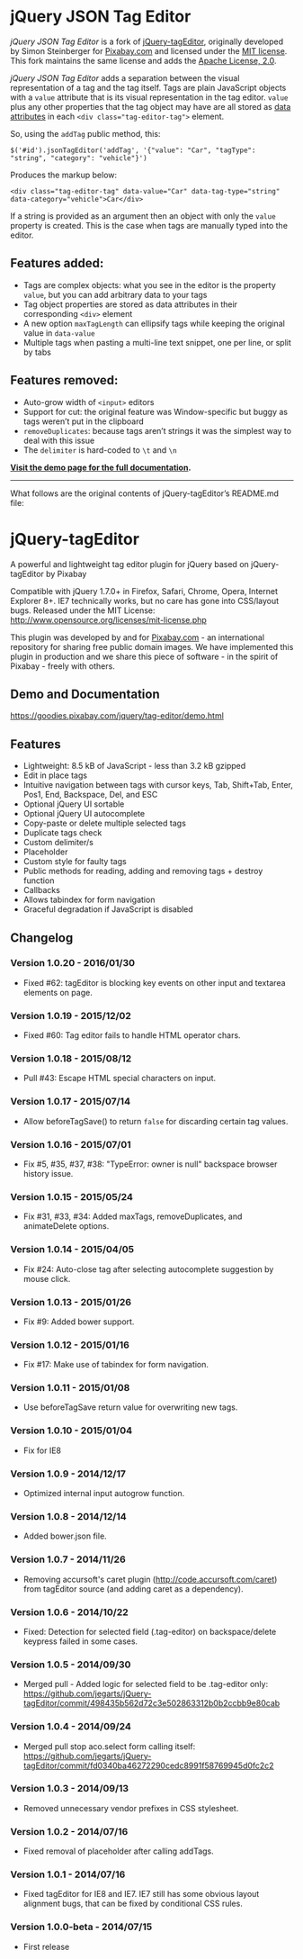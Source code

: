 jQuery JSON Tag Editor
======================

*jQuery JSON Tag Editor* is a fork of [jQuery-tagEditor](https://goodies.pixabay.com/jquery/tag-editor/demo.html), originally developed by Simon Steinberger for
[Pixabay.com](https://pixabay.com) and licensed under the [MIT license](https://opensource.org/licenses/MIT). This fork maintains the same license and adds the 
[Apache License, 2.0](http://www.apache.org/licenses/LICENSE-2.0).

*jQuery JSON Tag Editor* adds a separation between the visual representation of a tag and the tag itself. Tags are plain JavaScript objects with a `value` attribute 
that is its visual representation in the tag editor. `value` plus any other properties that the tag object may have are all stored as 
[data attributes](https://developer.mozilla.org/en/docs/Web/Guide/HTML/Using_data_attributes) in each `<div class="tag-editor-tag">` element.

So, using the `addTag` public method, this:
```
$('#id').jsonTagEditor('addTag', '{"value": "Car", "tagType": "string", "category": "vehicle"}')
```

Produces the markup below:
```
<div class="tag-editor-tag" data-value="Car" data-tag-type="string" data-category="vehicle">Car</div>
```

If a string is provided as an argument then an object with only the `value` property is created. This is the case when tags are manually typed into the editor. 

Features added:
---------------
* Tags are complex objects: what you see in the editor is the property `value`, but you can add arbitrary data to your tags
* Tag object properties are stored as data attributes in their corresponding `<div>` element
* A new option `maxTagLength` can ellipsify tags while keeping the original value in `data-value`
* Multiple tags when pasting a multi-line text snippet, one per line, or split by tabs

Features removed:
-----------------
* Auto-grow width of `<input>` editors
* Support for cut: the original feature was Window-specific but buggy as tags weren’t put in the clipboard 
* `removeDuplicates`: because tags aren’t strings it was the simplest way to deal with this issue
* The `delimiter` is hard-coded to `\t` and `\n`

__[Visit the demo page for the full documentation](https://github.io/alfonsomunozpomer/jsontageditor/demo.html).__

---

What follows are the original contents of jQuery-tagEditor’s README.md file:

jQuery-tagEditor
================

A powerful and lightweight tag editor plugin for jQuery based on jQuery-tagEditor by Pixabay

Compatible with jQuery 1.7.0+ in Firefox, Safari, Chrome, Opera, Internet Explorer 8+. IE7 technically works, but no care has gone into CSS/layout bugs.
Released under the MIT License: http://www.opensource.org/licenses/mit-license.php

This plugin was developed by and for [Pixabay.com](https://pixabay.com/) - an international repository for sharing free public domain images.
We have implemented this plugin in production and we share this piece of software - in the spirit of Pixabay - freely with others.

## Demo and Documentation

https://goodies.pixabay.com/jquery/tag-editor/demo.html

## Features

* Lightweight: 8.5 kB of JavaScript - less than 3.2 kB gzipped
* Edit in place tags
* Intuitive navigation between tags with cursor keys, Tab, Shift+Tab, Enter, Pos1, End, Backspace, Del, and ESC
* Optional jQuery UI sortable
* Optional jQuery UI autocomplete
* Copy-paste or delete multiple selected tags
* Duplicate tags check
* Custom delimiter/s
* Placeholder
* Custom style for faulty tags
* Public methods for reading, adding and removing tags + destroy function
* Callbacks
* Allows tabindex for form navigation
* Graceful degradation if JavaScript is disabled

## Changelog

### Version 1.0.20 - 2016/01/30

* Fixed #62: tagEditor is blocking key events on other input and textarea elements on page.

### Version 1.0.19 - 2015/12/02

* Fixed #60: Tag editor fails to handle HTML operator chars.

### Version 1.0.18 - 2015/08/12

* Pull #43: Escape HTML special characters on input.

### Version 1.0.17 - 2015/07/14

* Allow beforeTagSave() to return `false` for discarding certain tag values.

### Version 1.0.16 - 2015/07/01

* Fix #5, #35, #37, #38: "TypeError: owner is null" backspace browser history issue.

### Version 1.0.15 - 2015/05/24

* Fix #31, #33, #34: Added maxTags, removeDuplicates, and animateDelete options.

### Version 1.0.14 - 2015/04/05

* Fix #24: Auto-close tag after selecting autocomplete suggestion by mouse click.

### Version 1.0.13 - 2015/01/26

* Fix #9: Added bower support.

### Version 1.0.12 - 2015/01/16

* Fix #17: Make use of tabindex for form navigation.

### Version 1.0.11 - 2015/01/08

* Use beforeTagSave return value for overwriting new tags.

### Version 1.0.10 - 2015/01/04

* Fix for IE8

### Version 1.0.9 - 2014/12/17

* Optimized internal input autogrow function.

### Version 1.0.8 - 2014/12/14

* Added bower.json file.

### Version 1.0.7 - 2014/11/26

* Removing accursoft's caret plugin (http://code.accursoft.com/caret) from tagEditor source (and adding caret as a dependency).

### Version 1.0.6 - 2014/10/22

* Fixed: Detection for selected field (.tag-editor) on backspace/delete keypress failed in some cases.

### Version 1.0.5 - 2014/09/30

* Merged pull - Added logic for selected field to be .tag-editor only:
  https://github.com/jegarts/jQuery-tagEditor/commit/498435b562d72c3e502863312b0b2ccbb9e80cab

### Version 1.0.4 - 2014/09/24

* Merged pull stop aco.select form calling itself:
  https://github.com/jegarts/jQuery-tagEditor/commit/fd0340ba46272290cedc8991f58769945d0fc2c2

### Version 1.0.3 - 2014/09/13

* Removed unnecessary vendor prefixes in CSS stylesheet.

### Version 1.0.2 - 2014/07/16

* Fixed removal of placeholder after calling addTags.

### Version 1.0.1 - 2014/07/16

* Fixed tagEditor for IE8 and IE7. IE7 still has some obvious layout alignment bugs, that can be fixed by conditional CSS rules.

### Version 1.0.0-beta - 2014/07/15

* First release

